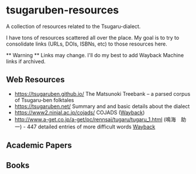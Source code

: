 # tsugaruben-resources
A collection of resources related to the Tsugaru-dialect.

I have tons of resources scattered all over the place.  My goal is to try to consolidate links (URLs, DOIs, ISBNs, etc) to those resources here.

** Warning ** Links may change.  I'll do my best to add Wayback Machine links if archived.

## Web Resources

* https://tsugaruben.github.io/ The Matsunoki Treebank – a parsed corpus of Tsugaru-ben folktales
* https://tsugaruben.net/ Summary and and basic details about the dialect
* https://www2.ninjal.ac.jp/cojads/ COJADS ([Wayback](https://web.archive.org/web/*/https://www2.ninjal.ac.jp/cojads/*))
* http://www.a-get.co.jp/a-get/pc/rennsai/tugaru/tugaru_1.html (鳴海　助一) - 447 detailed entries of more difficult words [Wayback](https://web.archive.org/web/*/http://www.a-get.co.jp/a-get/pc/rennsai/tugaru/*)

## Academic Papers


## Books

